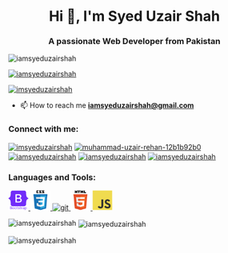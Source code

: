 <h1 align="center">Hi 👋, I'm Syed Uzair Shah</h1>
<h3 align="center">A passionate Web Developer from Pakistan</h3>

<p align="left"> <img src="https://komarev.com/ghpvc/?username=iamsyeduzairshah&label=Profile%20views&color=0e75b6&style=flat" alt="iamsyeduzairshah" /> </p>

<p align="left"> <a href="https://github.com/ryo-ma/github-profile-trophy"><img src="https://github-profile-trophy.vercel.app/?username=iamsyeduzairshah" alt="iamsyeduzairshah" /></a> </p>

<p align="left"> <a href="https://twitter.com/imsyeduzairshah" target="blank"><img src="https://img.shields.io/twitter/follow/imsyeduzairshah?logo=twitter&style=for-the-badge" alt="imsyeduzairshah" /></a> </p>

- 📫 How to reach me **iamsyeduzairshah@gmail.com**

<h3 align="left">Connect with me:</h3>
<p align="left">
<a href="https://twitter.com/imsyeduzairshah" target="blank"><img align="center" src="https://raw.githubusercontent.com/rahuldkjain/github-profile-readme-generator/master/src/images/icons/Social/twitter.svg" alt="imsyeduzairshah" height="30" width="40" /></a>
<a href="https://linkedin.com/in/muhammad-uzair-rehan-12b1b92b0" target="blank"><img align="center" src="https://raw.githubusercontent.com/rahuldkjain/github-profile-readme-generator/master/src/images/icons/Social/linked-in-alt.svg" alt="muhammad-uzair-rehan-12b1b92b0" height="30" width="40" /></a>
<a href="https://fb.com/iamsyeduzairshah" target="blank"><img align="center" src="https://raw.githubusercontent.com/rahuldkjain/github-profile-readme-generator/master/src/images/icons/Social/facebook.svg" alt="iamsyeduzairshah" height="30" width="40" /></a>
<a href="https://instagram.com/iamsyeduzairshah" target="blank"><img align="center" src="https://raw.githubusercontent.com/rahuldkjain/github-profile-readme-generator/master/src/images/icons/Social/instagram.svg" alt="iamsyeduzairshah" height="30" width="40" /></a>
<a href="https://www.youtube.com/c/iamsyeduzairshah" target="blank"><img align="center" src="https://raw.githubusercontent.com/rahuldkjain/github-profile-readme-generator/master/src/images/icons/Social/youtube.svg" alt="iamsyeduzairshah" height="30" width="40" /></a>
</p>

<h3 align="left">Languages and Tools:</h3>
<p align="left"> <a href="https://getbootstrap.com" target="_blank" rel="noreferrer"> <img src="https://raw.githubusercontent.com/devicons/devicon/master/icons/bootstrap/bootstrap-plain-wordmark.svg" alt="bootstrap" width="40" height="40"/> </a> <a href="https://www.w3schools.com/css/" target="_blank" rel="noreferrer"> <img src="https://raw.githubusercontent.com/devicons/devicon/master/icons/css3/css3-original-wordmark.svg" alt="css3" width="40" height="40"/> </a> <a href="https://expressjs.com" target="_blank" rel="noreferrer">  <a href="https://git-scm.com/" target="_blank" rel="noreferrer"> <img src="https://www.vectorlogo.zone/logos/git-scm/git-scm-icon.svg" alt="git" width="40" height="40"/> </a> <a href="https://www.w3.org/html/" target="_blank" rel="noreferrer"> <img src="https://raw.githubusercontent.com/devicons/devicon/master/icons/html5/html5-original-wordmark.svg" alt="html5" width="40" height="40"/> </a> <a href="https://developer.mozilla.org/en-US/docs/Web/JavaScript" target="_blank" rel="noreferrer"> <img src="https://raw.githubusercontent.com/devicons/devicon/master/icons/javascript/javascript-original.svg" alt="javascript" width="40" height="40"/> </a> </p>

<p><img align="left" src="https://github-readme-stats.vercel.app/api/top-langs?username=iamsyeduzairshah&show_icons=true&locale=en&layout=compact" alt="iamsyeduzairshah" /></p>

<p>&nbsp;<img align="center" src="https://github-readme-stats.vercel.app/api?username=iamsyeduzairshah&show_icons=true&locale=en" alt="iamsyeduzairshah" /></p>

<p><img align="center" src="https://github-readme-streak-stats.herokuapp.com/?user=iamsyeduzairshah&" alt="iamsyeduzairshah" /></p>


<!---
iamsyeduzairshah/iamsyeduzairshah is a ✨ special ✨ repository because its `README.md` (this file) appears on your GitHub profile.
You can click the Preview link to take a look at your changes.
--->
